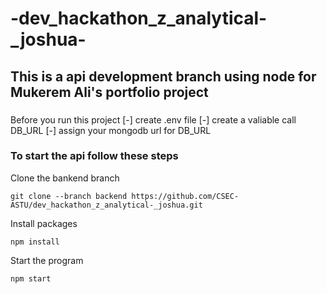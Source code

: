 # -dev_hackathon_z_analytical-_joshua-
## This is a api development branch using node for Mukerem Ali's portfolio project
###
Before you run this project
[-] create .env file
[-] create a valiable call DB_URL
[-] assign your mongodb url for DB_URL
### To start the api follow these steps
Clone the bankend branch
```
git clone --branch backend https://github.com/CSEC-ASTU/dev_hackathon_z_analytical-_joshua.git
```
Install packages
```
npm install
```
Start the program
```
npm start
```
